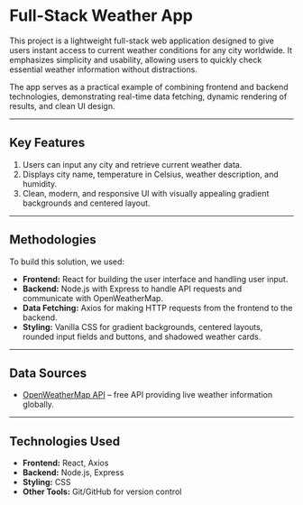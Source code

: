 # Full-Stack Weather App

This project is a lightweight full-stack web application designed to give users instant access to current weather conditions for any city worldwide. It emphasizes simplicity and usability, allowing users to quickly check essential weather information without distractions.  

The app serves as a practical example of combining frontend and backend technologies, demonstrating real-time data fetching, dynamic rendering of results, and clean UI design.


---

## Key Features

1. Users can input any city and retrieve current weather data.  
2. Displays city name, temperature in Celsius, weather description, and humidity.  
3. Clean, modern, and responsive UI with visually appealing gradient backgrounds and centered layout.  

---

## Methodologies

To build this solution, we used:

- **Frontend:** React for building the user interface and handling user input.  
- **Backend:** Node.js with Express to handle API requests and communicate with OpenWeatherMap.  
- **Data Fetching:** Axios for making HTTP requests from the frontend to the backend.  
- **Styling:** Vanilla CSS for gradient backgrounds, centered layouts, rounded input fields and buttons, and shadowed weather cards.

---

## Data Sources

- [OpenWeatherMap API](https://openweathermap.org/api) – free API providing live weather information globally.  

---

## Technologies Used

- **Frontend:** React, Axios  
- **Backend:** Node.js, Express  
- **Styling:** CSS  
- **Other Tools:** Git/GitHub for version control  

